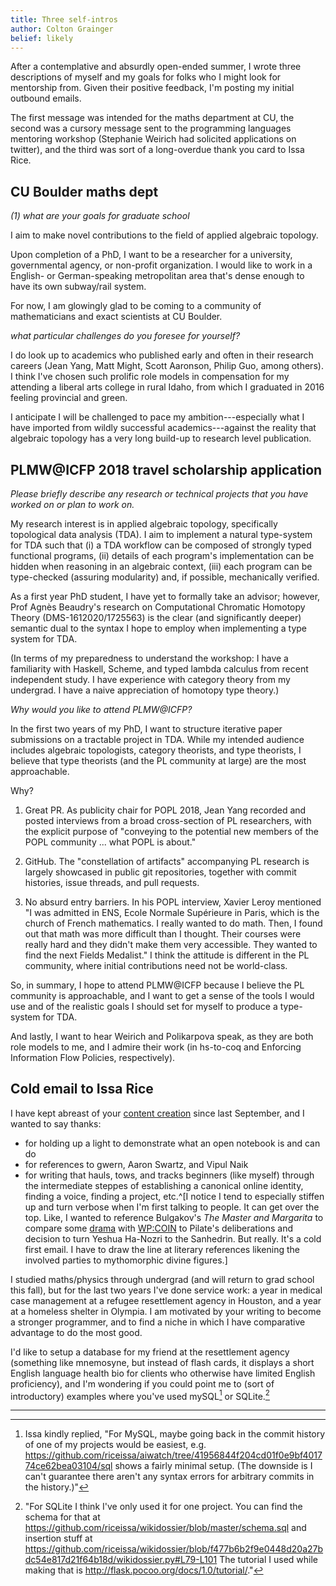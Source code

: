```yaml
---
title: Three self-intros
author: Colton Grainger
belief: likely
---
```


After a contemplative and absurdly open-ended summer, I wrote three descriptions of myself and my goals for folks who I might look for mentorship from. Given their positive feedback, I'm posting my initial outbound emails.

The first message was intended for the maths department at CU, the second was a cursory message sent to the programming languages mentoring workshop (Stephanie Weirich had solicited applications on twitter), and the third was sort of a long-overdue thank you card to Issa Rice.

## CU Boulder maths dept

*(1) what are your goals for graduate school*

I aim to make novel contributions to the field of applied algebraic topology.

Upon completion of a PhD, I want to be a researcher for a university, governmental agency, or non-profit organization. I would like to work in a English- or German-speaking metropolitan area that's dense enough to have its own subway/rail system.

For now, I am glowingly glad to be coming to a community of mathematicians and exact scientists at CU Boulder.

*what particular challenges do you foresee for yourself?*

I do look up to academics who published early and often in their research careers (Jean Yang, Matt Might, Scott Aaronson, Philip Guo, among others). I think I've chosen such prolific role models in compensation for my attending a liberal arts college in rural Idaho, from which I graduated in 2016 feeling provincial and green.

I anticipate I will be challenged to pace my ambition---especially what I have imported from wildly successful academics---against the reality that algebraic topology has a very long build-up to research level publication.

## PLMW@ICFP 2018 travel scholarship application

*Please briefly describe any research or technical projects that you have worked on or plan to work on.*

My research interest is in applied algebraic topology, specifically topological data analysis (TDA). I aim to implement a natural type-system for TDA such that (i) a TDA workflow can be composed of strongly typed functional programs, (ii) details of each program's implementation can be hidden when reasoning in an algebraic context, (iii) each program can be type-checked (assuring modularity) and, if possible, mechanically verified.

As a first year PhD student, I have yet to formally take an advisor; however, Prof Agnès Beaudry's research on Computational Chromatic Homotopy Theory (DMS-1612020/1725563) is the clear (and significantly deeper) semantic dual to the syntax I hope to employ when implementing a type system for TDA.

(In terms of my preparedness to understand the workshop: I have a familiarity with Haskell, Scheme, and typed lambda calculus from recent independent study. I have experience with category theory from my undergrad. I have a naive appreciation of homotopy type theory.)

*Why would you like to attend PLMW@ICFP?*

In the first two years of my PhD, I want to structure iterative paper submissions on a tractable project in TDA. While my intended audience includes algebraic topologists, category theorists, and type theorists, I believe that type theorists (and the PL community at large) are the most approachable.

Why?

1. Great PR. As publicity chair for POPL 2018, Jean Yang recorded and posted interviews from a broad cross-section of PL researchers, with the explicit purpose of "conveying to the potential new members of the POPL community ... what POPL is about." 

2. GitHub. The "constellation of artifacts" accompanying PL research is largely showcased in public git repositories, together with commit histories, issue threads, and pull requests.

3. No absurd entry barriers. In his POPL interview, Xavier Leroy mentioned "I was admitted in ENS, Ecole Normale Supérieure in Paris, which is the church of French mathematics. I really wanted to do math. Then, I found out that math was more difficult than I thought. Their courses were really hard and they didn't make them very accessible. They wanted to find the next Fields Medalist." I think the attitude is different in the PL community, where initial contributions need not be world-class. 

So, in summary, I hope to attend PLMW@ICFP because I believe the PL community is approachable, and I want to get a sense of the tools I would use and of the realistic goals I should set for myself to produce a type-system for TDA. 

And lastly, I want to hear Weirich and Polikarpova speak, as they are both role models to me, and I admire their work (in hs-to-coq and Enforcing Information Flow Policies, respectively). 

## Cold email to Issa Rice


I have kept abreast of your [content creation](https://issarice.com/content-creation) since last September, and I wanted to say thanks:

- for holding up a light to demonstrate what an open notebook is and can do
- for references to gwern, Aaron Swartz, and Vipul Naik
- for writing that hauls, tows, and tracks beginners (like myself) through the intermediate steppes of establishing a canonical online identity, finding a voice, finding a project, etc.^[I notice I tend to especially stiffen up and turn verbose when I'm first talking to people. It can get over the top. Like, I wanted to reference Bulgakov's *The Master and Margarita* to compare some [drama](https://en.wikipedia.org/wiki/Wikipedia:Miscellany_for_deletion/User:Riceissa/Animal_Charity_Evaluators) with [WP:COIN](https://en.wikipedia.org/wiki/Wikipedia:Conflict_of_interest/Noticeboard/Archive_113#Vipul.27s_paid_editing_enterprise) to Pilate's deliberations and decision to turn Yeshua Ha-Nozri to the Sanhedrin. But really. It's a cold first email. I have to draw the line at literary references likening the involved parties to mythomorphic divine figures.]

I studied maths/physics through undergrad (and will return to grad school this fall), but for the last two years I've done service work: a year in medical case management at a refugee resettlement agency in Houston, and a year at a homeless shelter in Olympia. I am motivated by your writing to become a stronger programmer, and to find a niche in which I have comparative advantage to do the most good.

I'd like to setup a database for my friend at the resettlement agency (something like mnemosyne, but instead of flash cards, it displays a short English language health bio for clients who otherwise have limited English proficiency), and I'm wondering if you could point me to (sort of introductory) examples where you've used mySQL[^mysql] or SQLite.[^sqlite]

<hr>

[^mysql]: Issa kindly replied, "For MySQL, maybe going back in the commit history of one of my projects would be easiest, e.g. <https://github.com/riceissa/aiwatch/tree/41956844f204cd01f0e9bf401774ce62bea03104/sql> shows a fairly minimal setup. (The downside is I can't guarantee there aren't any syntax errors for arbitrary commits in the history.)" 

[^sqlite]: "For SQLite I think I've only used it for one project. You can find the schema for that at <https://github.com/riceissa/wikidossier/blob/master/schema.sql> and insertion stuff at <https://github.com/riceissa/wikidossier/blob/f477b6b2f9e0448d20a27bdc54e817d21f64b18d/wikidossier.py#L79-L101> The tutorial I used while making that is <http://flask.pocoo.org/docs/1.0/tutorial/>."


